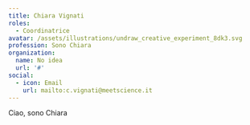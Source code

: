 ```yaml
---
title: Chiara Vignati
roles: 
  - Coordinatrice
avatar: /assets/illustrations/undraw_creative_experiment_8dk3.svg
profession: Sono Chiara
organization:
  name: No idea
  url: '#'
social:
  - icon: Email
    url: mailto:c.vignati@meetscience.it
---
```


Ciao, sono Chiara
